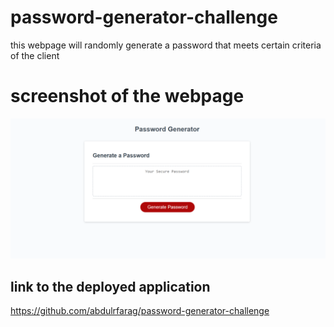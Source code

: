 # password-generator-challenge
this webpage will randomly generate a password that meets certain criteria of the client

# screenshot of the webpage

![](./main/Screenshot%202023-01-26%20003113.png)

## link to the deployed application
https://github.com/abdulrfarag/password-generator-challenge


